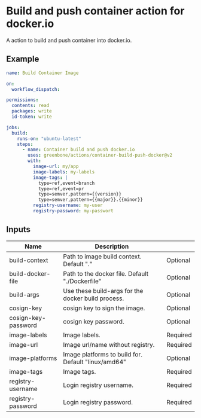 # Build and push container action for docker.io

A action to build and push container into docker.io.

## Example

```yml 
name: Build Container Image

on:
  workflow_dispatch:

permissions:
  contents: read
  packages: write
  id-token: write

jobs:
  build:
    runs-on: "ubuntu-latest"
    steps:
      - name: Container build and push docker.io
        uses: greenbone/actions/container-build-push-docker@v2
        with:
          image-url: my/app
          image-labels: my-labels
          image-tags: |
            type=ref,event=branch
            type=ref,event=pr
            type=semver,pattern={{version}}
            type=semver,pattern={{major}}.{{minor}}
          registry-username: my-user
          registry-password: my-passwort
```

## Inputs

| Name                | Description                                         |          |
|---------------------|-----------------------------------------------------|----------|
| build-context       | Path to image build context. Default "."            | Optional |
| build-docker-file   | Path to the docker file. Default "./Dockerfile"     | Optional |
| build-args          | Use these build-args for the docker build process.  | Optional |
| cosign-key          | cosign key to sign the image.                       | Optional |
| cosign-key-password | cosign key password.                                | Optional |
| image-labels        | Image labels.                                       | Required |
| image-url           | Image url/name without registry.                    | Required |
| image-platforms     | Image platforms to build for. Default "linux/amd64" | Optional |
| image-tags          | Image tags.                                         | Required |
| registry-username   | Login registry username.                            | Required |
| registry-password   | Login registry password.                            | Required |
